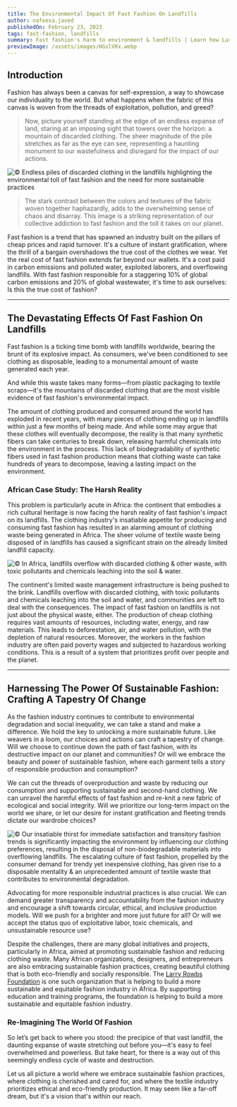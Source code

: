 ```yaml
---
title: The Environmental Impact Of Fast Fashion On Landfills
author: nafeesa.javed
publishedOn: February 23, 2023
tags: fast-fashion, landfills
summary: Fast fashion's harm to environment & landfills | Learn how Larry Rowbs Foundation promotes responsible production & consumption.
previewImage: /assets/images/HGslVKx.webp
---
```


## Introduction

Fashion has always been a canvas for self-expression, a way to showcase our individuality to the world. But what happens when the fabric of this canvas is woven from the threads of exploitation, pollution, and greed?

> Now, picture yourself standing at the edge of an endless expanse of land, staring at an imposing sight that towers over the horizon: a mountain of discarded clothing. The sheer magnitude of the pile stretches as far as the eye can see, representing a haunting monument to our wastefulness and disregard for the impact of our actions.

![© Endless piles of discarded clothing in the landfills highlighting the environmental toll of fast fashion and the need for more sustainable practices](/assets/images/HGslVKx.webp)

> The stark contrast between the colors and textures of the fabric woven together haphazardly, adds to the overwhelming sense of chaos and disarray. This image is a striking representation of our collective addiction to fast fashion and the toll it takes on our planet.

Fast fashion is a trend that has spawned an industry built on the pillars of cheap prices and rapid turnover. It's a culture of instant gratification, where the thrill of a bargain overshadows the true cost of the clothes we wear. Yet the real cost of fast fashion extends far beyond our wallets. It's a cost paid in carbon emissions and polluted water, exploited laborers, and overflowing landfills. With fast fashion responsible for a staggering 10% of global carbon emissions and 20% of global wastewater, it's time to ask ourselves: Is this the true cost of fashion?

---

## The Devastating Effects Of Fast Fashion On Landfills

Fast fashion is a ticking time bomb with landfills worldwide, bearing the brunt of its explosive impact. As consumers, we've been conditioned to see clothing as disposable, leading to a monumental amount of waste generated each year.

And while this waste takes many forms—from plastic packaging to textile scraps—it's the mountains of discarded clothing that are the most visible evidence of fast fashion's environmental impact.

The amount of clothing produced and consumed around the world has exploded in recent years, with many pieces of clothing ending up in landfills within just a few months of being made. And while some may argue that these clothes will eventually decompose, the reality is that many synthetic fibers can take centuries to break down, releasing harmful chemicals into the environment in the process. This lack of biodegradability of synthetic fibers used in fast fashion production means that clothing waste can take hundreds of years to decompose, leaving a lasting impact on the environment.

### African Case Study: The Harsh Reality

This problem is particularly acute in Africa: the continent that embodies a rich cultural heritage is now facing the harsh reality of fast fashion's impact on its landfills. The clothing industry's insatiable appetite for producing and consuming fast fashion has resulted in an alarming amount of clothing waste being generated in Africa. The sheer volume of textile waste being disposed of in landfills has caused a significant strain on the already limited landfill capacity.

![© In Africa, landfills overflow with discarded clothing & other waste, with toxic pollutants and chemicals leaching into the soil & water.](/assets/images/HGizuhN.webp)

The continent's limited waste management infrastructure is being pushed to the brink. Landfills overflow with discarded clothing, with toxic pollutants and chemicals leaching into the soil and water, and communities are left to deal with the consequences. The impact of fast fashion on landfills is not just about the physical waste, either. The production of cheap clothing requires vast amounts of resources, including water, energy, and raw materials. This leads to deforestation, air, and water pollution, with the depletion of natural resources. Moreover, the workers in the fashion industry are often paid poverty wages and subjected to hazardous working conditions. This is a result of a system that prioritizes profit over people and the planet.

---

## Harnessing The Power Of Sustainable Fashion: Crafting A Tapestry Of Change

As the fashion industry continues to contribute to environmental degradation and social inequality, we can take a stand and make a difference. We hold the key to unlocking a more sustainable future. Like weavers in a loom, our choices and actions can craft a tapestry of change. Will we choose to continue down the path of fast fashion, with its destructive impact on our planet and communities? Or will we embrace the beauty and power of sustainable fashion, where each garment tells a story of responsible production and consumption?

We can cut the threads of overproduction and waste by reducing our consumption and supporting sustainable and second-hand clothing. We can unravel the harmful effects of fast fashion and re-knit a new fabric of ecological and social integrity. Will we prioritize our long-term impact on the world we share, or let our desire for instant gratification and fleeting trends dictate our wardrobe choices?

![© Our insatiable thirst for immediate satisfaction and transitory fashion trends is significantly impacting the environment by influencing our clothing preferences, resulting in the disposal of non-biodegradable materials into overflowing landfills. The escalating culture of fast fashion, propelled by the consumer demand for trendy yet inexpensive clothing, has given rise to a disposable mentality & an unprecedented amount of textile waste that contributes to environmental degradation.](/assets/images/HGi8W79.webp)

Advocating for more responsible industrial practices is also crucial. We can demand greater transparency and accountability from the fashion industry and encourage a shift towards circular, ethical, and inclusive production models. Will we push for a brighter and more just future for all? Or will we accept the status quo of exploitative labor, toxic chemicals, and unsustainable resource use?

Despite the challenges, there are many global initiatives and projects, particularly in Africa, aimed at promoting sustainable fashion and reducing clothing waste. Many African organizations, designers, and entrepreneurs are also embracing sustainable fashion practices, creating beautiful clothing that is both eco-friendly and socially responsible. The [Larry Rowbs Foundation](/) is one such organization that is helping to build a more sustainable and equitable fashion industry in Africa. By supporting education and training programs, the foundation is helping to build a more sustainable and equitable fashion industry.

### Re-Imagining The World Of Fashion

So let’s get back to where you stood: the precipice of that vast landfill, the daunting expanse of waste stretching out before you—it's easy to feel overwhelmed and powerless. But take heart, for there is a way out of this seemingly endless cycle of waste and destruction.

Let us all picture a world where we embrace sustainable fashion practices, where clothing is cherished and cared for, and where the textile industry prioritizes ethical and eco-friendly production. It may seem like a far-off dream, but it's a vision that's within our reach.
